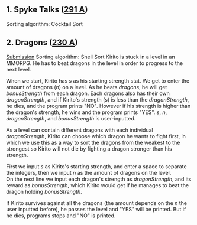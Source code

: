 ## 1. Spyke Talks ([291 A](http://codeforces.com/problemset/problem/291/A))
Sorting algorithm: Cocktail Sort
## 2. Dragons ([230 A](http://codeforces.com/problemset/problem/230/A))
[Submission](http://codeforces.com/contest/230/submission/42834394)
Sorting algorithm: Shell Sort
Kirito is stuck in a level in an MMORPG. He has to beat dragons in the level in order to progress to the next level.

When we start, Kirito has *s* as his starting strength stat. We get to enter the amount of dragons (*n*) on a level. As he beats *dragons*, he will get *bonusStrength* from each dragon. Each dragons also has their own *dragonStrength*, and if Kirito's strength (*s*) is less than the *dragonStrength*, he dies, and the program prints "NO". However if his strength is higher than the dragon's strength, he wins and the program prints "YES". *s*, *n*, *dragonStrength*, and *bonusStrength* is user-inputted.

As a level can contain different dragons with each individual *dragonStrength*, Kirito can choose which dragon he wants to fight first, in which we use this as a way to sort the dragons from the weakest to the strongest so Kirito will not die by fighting a dragon stronger than his strength.

First we input *s* as Kirito's starting strength, and enter a space to separate the integers, then we input *n* as the amount of dragons on the level.  
On the next line we input each dragon's strength as *dragonStrength*, and its reward as *bonusStrength*, which Kirito would get if he manages to beat the dragon holding *bonusStrength*.

If Kirito survives against all the dragons (the amount depends on the *n* the user inputted before), he passes the level and "YES" will be printed. But if he dies, programs stops and "NO" is printed.

